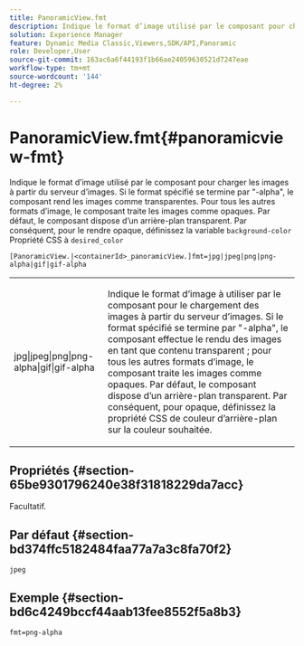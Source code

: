 ```yaml
---
title: PanoramicView.fmt
description: Indique le format d’image utilisé par le composant pour charger les images à partir du serveur d’images.
solution: Experience Manager
feature: Dynamic Media Classic,Viewers,SDK/API,Panoramic
role: Developer,User
source-git-commit: 163ac6a6f44193f1b66ae24059630521d7247eae
workflow-type: tm+mt
source-wordcount: '144'
ht-degree: 2%

---
```


# PanoramicView.fmt{#panoramicview-fmt}

Indique le format d’image utilisé par le composant pour charger les images à partir du serveur d’images. Si le format spécifié se termine par &quot;-alpha&quot;, le composant rend les images comme transparentes. Pour tous les autres formats d’image, le composant traite les images comme opaques. Par défaut, le composant dispose d’un arrière-plan transparent. Par conséquent, pour le rendre opaque, définissez la variable `background-color` Propriété CSS à `desired_color`

`[PanoramicView.|<containerId>_panoramicView.]fmt=jpg|jpeg|png|png-alpha|gif|gif-alpha`

<table id="table_AE7AAFA9B4374E31B51D06511EB96401"> 
 <tbody> 
  <tr> 
   <td colname="col1"> <p> <span class="codeph"> jpg|jpeg|png|png-alpha|gif|gif-alpha </span> </p> </td> 
   <td colname="col2"> <p> Indique le format d’image à utiliser par le composant pour le chargement des images à partir du serveur d’images. Si le format spécifié se termine par "-alpha", le composant effectue le rendu des images en tant que contenu transparent ; pour tous les autres formats d’image, le composant traite les images comme opaques. Par défaut, le composant dispose d’un arrière-plan transparent. Par conséquent, pour opaque, définissez la propriété CSS de couleur d’arrière-plan sur la couleur souhaitée. </p> </td> 
  </tr> 
 </tbody> 
</table>

## Propriétés {#section-65be9301796240e38f31818229da7acc}

Facultatif.

## Par défaut {#section-bd374ffc5182484faa77a7a3c8fa70f2}

`jpeg`

## Exemple {#section-bd6c4249bccf44aab13fee8552f5a8b3}

`fmt=png-alpha`

